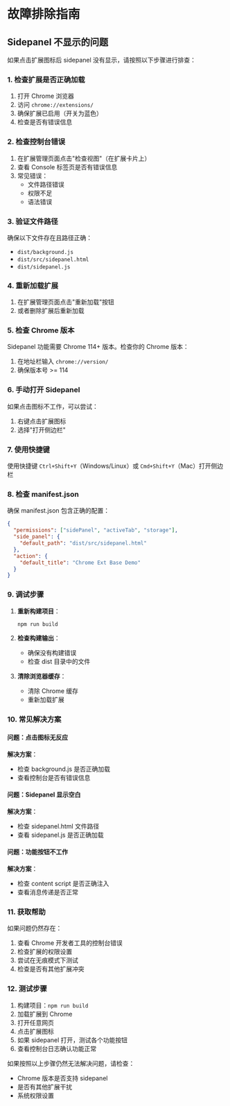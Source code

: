 # 故障排除指南

## Sidepanel 不显示的问题

如果点击扩展图标后 sidepanel 没有显示，请按照以下步骤进行排查：

### 1. 检查扩展是否正确加载

1. 打开 Chrome 浏览器
2. 访问 `chrome://extensions/`
3. 确保扩展已启用（开关为蓝色）
4. 检查是否有错误信息

### 2. 检查控制台错误

1. 在扩展管理页面点击"检查视图"（在扩展卡片上）
2. 查看 Console 标签页是否有错误信息
3. 常见错误：
   - 文件路径错误
   - 权限不足
   - 语法错误

### 3. 验证文件路径

确保以下文件存在且路径正确：

- `dist/background.js`
- `dist/src/sidepanel.html`
- `dist/sidepanel.js`

### 4. 重新加载扩展

1. 在扩展管理页面点击"重新加载"按钮
2. 或者删除扩展后重新加载

### 5. 检查 Chrome 版本

Sidepanel 功能需要 Chrome 114+ 版本。检查你的 Chrome 版本：

1. 在地址栏输入 `chrome://version/`
2. 确保版本号 >= 114

### 6. 手动打开 Sidepanel

如果点击图标不工作，可以尝试：

1. 右键点击扩展图标
2. 选择"打开侧边栏"

### 7. 使用快捷键

使用快捷键 `Ctrl+Shift+Y`（Windows/Linux）或 `Cmd+Shift+Y`（Mac）打开侧边栏

### 8. 检查 manifest.json

确保 manifest.json 包含正确的配置：

```json
{
  "permissions": ["sidePanel", "activeTab", "storage"],
  "side_panel": {
    "default_path": "dist/src/sidepanel.html"
  },
  "action": {
    "default_title": "Chrome Ext Base Demo"
  }
}
```

### 9. 调试步骤

1. **重新构建项目**：

   ```bash
   npm run build
   ```

2. **检查构建输出**：

   - 确保没有构建错误
   - 检查 dist 目录中的文件

3. **清除浏览器缓存**：
   - 清除 Chrome 缓存
   - 重新加载扩展

### 10. 常见解决方案

#### 问题：点击图标无反应

**解决方案**：

- 检查 background.js 是否正确加载
- 查看控制台是否有错误信息

#### 问题：Sidepanel 显示空白

**解决方案**：

- 检查 sidepanel.html 文件路径
- 查看 sidepanel.js 是否正确加载

#### 问题：功能按钮不工作

**解决方案**：

- 检查 content script 是否正确注入
- 查看消息传递是否正常

### 11. 获取帮助

如果问题仍然存在：

1. 查看 Chrome 开发者工具的控制台错误
2. 检查扩展的权限设置
3. 尝试在无痕模式下测试
4. 检查是否有其他扩展冲突

### 12. 测试步骤

1. 构建项目：`npm run build`
2. 加载扩展到 Chrome
3. 打开任意网页
4. 点击扩展图标
5. 如果 sidepanel 打开，测试各个功能按钮
6. 查看控制台日志确认功能正常

如果按照以上步骤仍然无法解决问题，请检查：

- Chrome 版本是否支持 sidepanel
- 是否有其他扩展干扰
- 系统权限设置
